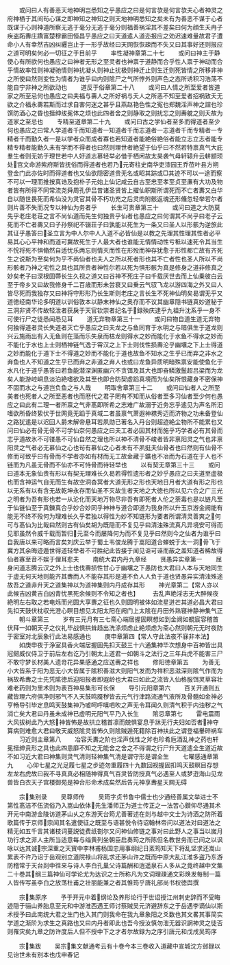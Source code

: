 <!-- { "loadSidebar": true } -->
　　或问曰人有善恶天地神明岂悉知之乎愚应之曰是何言欤是何言欤夫心者神灵之府神栖于其间茍心谋之即神知之神知之则天地神明悉知之矣未有为善恶不谋于心者既谋于心则神道所察无逃于毫分无逃于毫分则福善祸淫其不差矣曰何为顔生夭冉子疾盗跖夀庄蹻富楚穆霸田恒昌乎愚应之曰天道逺人道迩报应之効迟速难量故君子遭命小人有幸然吉凶纠纒岂止于一形乎故经曰天网恢恢疎而不失又曰其事好还则报应之道可明矣何必一切征之于目前乎
　　率性凝神章第二十七
　　或问曰神主于静使心有所欲何也愚应之曰神者无形之至灵者也神禀于道静而合乎性人禀于神动而合乎情故率性则神凝驰情则神扰凝乆则神止扰极则神迁止则生迁则死皆情之所移非神之所使曰然则变性为情者为谁乎曰内则隂尸之气所悖外则声色之态所诱积习浩荡不能自宁非神之所欲动也
　　道反于俗章第二十八
　　或问曰人情之所至爱者皆道家之所至忌何也愚应之曰夫福与夀人之所好祸与夭人之所恶不知至爱者招祸致夭无欲之介福永夀若斯而过求自害何迷之甚乎且燕赵艳色性之寃也郑魏淫声神之諠也珍馔防酒心之昏也搢绅绂冕体之烦也此四者舍之则静取之则扰忘之则夀躭之则夭故为道家之至忌也
　　专精至道章第二十九
　　或问曰古之学仙者至多而得道者至少何也愚应之曰常人学道者千而知道者一知道者千而志道者一志道者千而专精者一专精者千而勤久者一是以学者众而成者寡也若知道者能絶俗絶俗者能立志立志者能专精专精者能勤久未有学而不得者也曰然则理世者絶望于仙乎曰不然若特禀真气大庇羣生者则无妨于理世若中人好道志慕轻举必借于栖闲故太昊袭气母轩辕升云軿颛顼处宫文命游紫府斯皆抚俗而得道者也若乃元寄柱史南华吏漆园王乔莅叶县方朔登金门此亦佐时而得道者也又仙欲隠密道贵无名或昭其踪或□其迹不可以一途而察不可以一理而推按真诰及抱朴子元始上仙记咸云自古至忠至孝至贞至亷有大功及物者皆有所得不同常流尧舜周孔伊吕昔诸圣贤皆上擢仙职斯所谓死而不亡者夀又白华自以随世畏死而希仙没为灵官其骨不朽功充之后灵肉附骸返魂还形儵忽轻举若尔者则片善不失而况专以神仙为务者乎
　　长生可贵章第三十
　　或问曰道之大防莫先乎老庄老荘之言不尚仙道而先生何独贵乎仙者也愚应之曰何谓其不尚乎曰老子云死而不亡者夀又曰子孙祭祀不辍荘子曰孰能以死生为一条又曰圣人以形骸为逆旅此其证乎愚答曰圣立言为中人尔中人入道不必皆仙是以教之先理其性理其性者必平易其心心平神和而道可冀故死生于人最大者也谁能无情情动性亏秪以速死令其当生不恱将死不惧翛然自适忧乐两忘则情灭而性在形殁而神存犹愈于形性都亡故有齐死生之说斯为至矣何为乎不尚仙者也夫人之所以死者形也其不亡者性也圣人所以不尚形骸者乃神之宅性之具也其所贵者神性尔若以死为惧形骸为真是修身之道非修真之妙矣老子曰深根固蔕长生久视之道又曰谷神不死庄子曰千载厌世去而上仙乗彼白云至于帝乡又曰故我修身千二百歳而形未尝衰又曰乗云气驭飞龙以游四海之外又曰人皆尽死而我独存又曰神将守形形乃长生斯则老庄之言长生不死神仙明矣曷谓无乎又道徳经南华论多明道以训俗敦本以静末神仙之奥存而不议其幽章隠书链真妙道秘于三洞非贤不传故轻泄者获戾于天官钦崇者纪名于録殃庆逮乎九祖升沈系乎一身不可使行尸之徒悉闻悉见耳
　　道无弃物章第三十一
　　或问曰物自道生道无弃物何独得道者灵长失道者灭亡乎愚应之曰夫龙之与鱼同育于水明之与暗俱生于道龙则兴云施雨出有入无鱼则在藻而乐失泉而枯龙则得水之妙而能化于水鱼不得水之妙而不能化于水也上士则栖神链气逸于霄汉之上下士则伐性损夀沦乎幽壤之下上士得道之妙而能化于道下士不得道之妙而不能化于道也故鱼不知水之生乎已而弃之非水之弃鱼也人不知道之生乎已而弃之非道之弃人也或曰龙鱼异质明暗殊禀安能使鱼化于水凡化于道乎愚答曰若鱼能潜深渊匿幽穴不贪饵及其大也即奋鳞激鬛超吕梁而为龙矣人能游崆峒息淡泊絶嗜欲及其至也即合防契虚蹈真境而为仙矣所恨藏身不密保神不固而水之与道岂负鱼之与人哉
　　明取舍章第三十二
　　或问曰仙者人之所至美者也死者人之所至恶者也而厯代之君子罔有不知而从俗者至多习仙者至少何也愚应之曰此有二理一者所禀之气非髙即所希之志难广故溺于近务忘乎逺见为声名所汩嗜欲所昏终絷伏于世网竟无蹈于真域二者虽禀气萧遐神襟秀迈而济物之功未备登仙之路犹逺是以迟回人爵未解帝悬耳若夙勋已著名入丹台则超迹絶尘物所不能累也又问曰仙必有骨无骨不可学仙奈何愚应之曰夫工者必因其材而施乎巧学者必有其骨而志乎道故氷不可镂愚不可仙自然之理也所以神不清骨不峻者皆非禀阳灵之气也非禀阳灵之气者必无慕仙之心也茍有慕仙之心者未有不夙挺夫仙骨者也曰然则有仙骨不修而可致乎曰有骨而不学者亦如有材而无工故金藏于鑛也不冶而为石道在于人也不链而为凡虽无骨而不仙亦不可恃骨而待轻举也
　　以有契无章第三十三
　　或问曰道本无象仙贵有形以有契无理难长久曷若得性遗形者之妙乎愚应之曰夫道至虚极也而含神运气自无而生有故空洞杳冥者大道无形之形也天地日月者大道有形之形也以无系有以有含无故乾坤永存而仙圣不灭故生者天地之大徳也所以见六合之广三光之明者为吾有形也若一从沦化而天地万物尽非吾有即死者人伦之荼毒也是以链凡至于仙链仙至于真錬真合乎妙合妙同乎神神与道合即道为我身所以升玉京游金阙能有能无不终不殁何为理难长久乎若独以得性为妙不知链形为要者所谓清灵善爽之何可与髙仙为比哉曰然则古有仙矣胡为既隠而不复见乎曰清浊殊流真凡异境安可得而见耶虽然令威千载而暂归元至今而屡降何为而不复见乎曰然则今之仙者为谁乎曰自我唐以来可略而言矣刘庆云举于蜀土韦俊龙腾于嵩阳道合蝉蜕于太一洞骨飞于冀方其余晦迹遁世得道轻举者不可胜纪此皆接于闻见讵可诬而蔽之盖知道者稀故得仙者寡至音不娱于俚耳悲夫
　　南统大君内丹九章经
　　贤愚异实章第一
　　屈身问道志腾云汉之外上士也伐夀损性甘心于幽壤之下愚防也大君曰人本与天地同生于虚无何天地则能齐其夀而人不能存其形是道不负人人负于道也贤愚异实清浊殊途故吾之道非升天之道集神以为道神集则内丹成存其形
　　神光章第二【常人亦以此候吉凶黄吉白凶青忧黑死余候则不令知之者也】
　　去乱声絶淫志无大醉候夜絶明左右取之若电烁而光圆大享夀之征也久则圆明被体如流星迸芒其道必昌大君曰先扣天鼓伏枕収光澄心瞑目想见太阳太阳在阙门上太隂在丹田外熟寝神静神集气正
　　朝斗章第三
　　岁有三元月有三七斋心端居握固瞑想如到金阙如覩宸容稽首伏拜一如朝天子之仪礼毕战惧拱耸趋出洗涤烦虑止絶烦虑为斋心然则朝元无时夜防于密室对北辰象行此法易感通也
　　庚申章第四【常人守此法夜不寐非本法】
　　如庚申夜于浄室具香火端居握固先扣天鼓三十六通集神毕次想身中百神皆出具冠劒威仪侍卫于前后左右讫乃引朝太上道君一如朝斗之法行之三年兵虎不能害三尸不敢守梦长材美人遗竒花异果感通之应送夀之祥也
　　修阳徳章第五
　　为善无小大皆系于阳为恶无小大皆属于隂积善滋大则阳气发而为祥积恶滋深则隂气作而为祸故希夀之士先凭隂徳后迎阳报者即遐龄也大君曰如此之流皆入仙格服饵灵草容壮难老药则为里术则为表百神易集形可长保
　　导引元阳章第六
　　百关开通则五藏皆理六府俱净则邪气不入天鼓鸣魇秽皆去元气行津路流通气液所及骨髓如金神必亨畅导引毕定息鸣天鼓集神乃嘘呵呼嘻呬吹之声无令耳闻久则清气积于内浊秽之气消亡矣大君曰丹虽未成神已虚明元阳气平乃入长生
　　隂忌章第七
　　雷电震雨大风拔树此乃大怒神皆怖是故拱立稽首凛而兢惧宴息于牀无行夫妇如否者神夺算病则难愈大君曰敬天威怒隂灵皆怖久则隂贼遁死籍除百神扶此之谓登福轝碎祸车
　　习近则主章第八
　　冶容夭夀之阶也淫声伐性之斧也珍肴巵酒乱神之药也轩冕搢绅贲形之具也此四患靡不知之无能舍之舍之不得谓之行尸升天道逺全生道近故不如习近大君曰神集则灵气清则轻神集气清是谓守形是谓全生
　　七曜感通章第九
　　心仰七星之光足履七星之步迹勿重履四十九数回视握固扣鸣天鼓瞑目存想左龙右虎故曰我不寻真真必相随神得真气百灵皆防授真气必遇至人或梦逰海山见龙兽皆白衣天子宫楼御苑是神合形命术成矣然后告元神享夀星天闗无碍


　　宗集别录
　　吴尊师传
　　吴筠字贞节鲁中儒士也少通经善属文举进士不第性髙洁不伍流俗乃入嵩山依体先生潘师正为道士传正之一法苦心鑚仰尽通其术开元中南游金陵访道茅山乆之东游天台筠尤善著述在剡与越中文士为诗酒之防所着歌篇传于京师宗闻其名遣使征之既至与语甚悦令待诏翰林帝问以道法对曰道法之精无如五千言其诸枝词蔓説徒费纸劄尔又问神仙修链之事对曰此野人之事当以嵗月功行求之非人主所当适意每与缁黄列坐朝臣启奏筠之所陈但名教世务而已间之以讽咏以达其诚宗深重之天寳中李林甫杨国忠用事纲纪日紊筠知天下将乱坚求还嵩山累表不许乃诏于岳观别立道院禄山将乱求还茅山许之既而中原大乱江淮多盗乃东游防稽常于天台剡中徃来与诗人李白孔巢父诗篇酬和逍遥泉石人多从之竟终越中文集二十巻其纲三篇神仙可学论尤为达识之士所称凡为文词理疎通文彩焕发每制一篇人皆传写虽李白之放荡杜甫之壮丽能兼之者其惟筠乎唐礼部尚书权徳舆撰













　　宗集原序
　　予于开元中着纲论及养形论行于世诏授江州刺史辞而不受晦迹隠于骊山养胎息至元和中游淮西遇王师讨蔡贼吴元济避辞东之于岳遇李谪仙以斯术授予曰此南统大君之生门也入其门则我命在我九章象阳之爻数也其文畧其事简实学道之渐阶为求生之真路也又曰内丹者即此也吾今授汝慎勿泄无器识誷神灵之徒否则罹灾矣九章之防许度后人但不授中下之才者尔故録为之序引唐元和戊戌吴筠序






　　宗集跋
　　吴宗集文献通考云有十巻今本三巻收入道藏中宣城沈方邺録以见诒世未有别本也戊申春记













